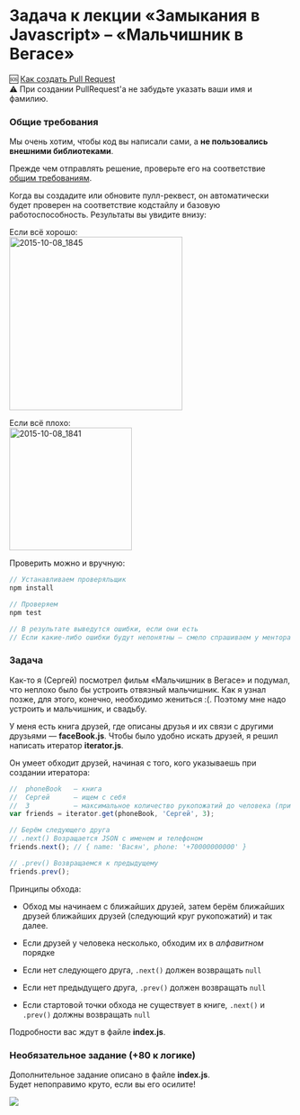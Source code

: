 # Задача к лекции «Замыкания в Javascript» – «Мальчишник в Вегасе»

:sos: [Как создать Pull Request](https://github.com/urfu-2015/guides/blob/master/how-to-pull-request.md)  
:warning: При создании PullRequest'а не забудьте указать ваши имя и фамилию.

### Общие требования

Мы очень хотим, чтобы код вы написали сами, а __не пользовались внешними библиотеками__.

Прежде чем отправлять решение, проверьте его на соответствие [общим требованиям](https://github.com/urfu-2015/guides/blob/master/js-codestyle.md).

Когда вы создадите или обновите пулл-реквест, он автоматически будет проверен
на соответствие кодстайлу и базовую работоспособность. Результаты вы увидите внизу:

Если всё хорошо:  
<img width="308" alt="2015-10-08_1845" src="https://cloud.githubusercontent.com/assets/4534405/10368030/ccc43228-6dec-11e5-925e-47793862d13e.png">

Если всё плохо:  
<img width="218" alt="2015-10-08_1841" src="https://cloud.githubusercontent.com/assets/4534405/10367916/60487fc8-6dec-11e5-9e1d-2a1b15da2220.png">

Проверить можно и вручную:

```js
// Устанавливаем проверяльщик
npm install

// Проверяем
npm test

// В результате выведутся ошибки, если они есть
// Если какие-либо ошибки будут непонятны – смело спрашиваем у ментора
```

### Задача

Как-то я (Сергей) посмотрел фильм «Мальчишник в Вегасе» и подумал, что неплохо
было бы устроить отвязный мальчишник. Как я узнал позже, для этого, конечно,
необходимо жениться :(. Поэтому мне надо устроить и мальчишник, и свадьбу.

У меня есть книга друзей, где описаны друзья и их связи с другими друзьями —
__faceBook.js__. Чтобы было удобно искать друзей, я решил написать итератор
__iterator.js__.

Он умеет обходит друзей, начиная с того, кого указываешь при создании итератора:

```js
//  phoneBook   – книга
//  Cергей      — ищем с себя
//  3           – максимальное количество рукопожатий до человека (при превышении обход завершается)
var friends = iterator.get(phoneBook, 'Cергей', 3);

// Берём следующего друга
// .next() Возращается JSON с именем и телефоном
friends.next(); // { name: 'Васян', phone: '+70000000000' }

// .prev() Возвращаемся к предыдущему
friends.prev();
```

Принципы обхода:

- Обход мы начинаем с ближайших друзей, затем берём ближайших друзей ближайших друзей
  (следующий круг рукопожатий) и так далее.

- Если друзей у человека несколько, обходим их в _алфавитном_ порядке

- Если нет следующего друга, `.next()` должен возвращать `null`

- Если нет предыдущего друга, `.prev()` должен возвращать `null`

- Если стартовой точки обхода не существует в книге, `.next()` и `.prev()` должны возвращать `null`

Подробности вас ждут в файле __index.js__.

### Необязательное задание (+80 к логике)

Дополнительное задание описано в файле __index.js__.  
Будет непоправимо круто, если вы его осилите!

![](http://st-im.kinopoisk.ru/im/kadr/8/6/7/kinopoisk.ru-The-Hangover-867067.jpg)
